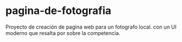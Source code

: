# pagina-de-fotografia
Proyecto de creación de pagina web para un fotografo local. con un UI moderno que resalta por sobre la competencia.
